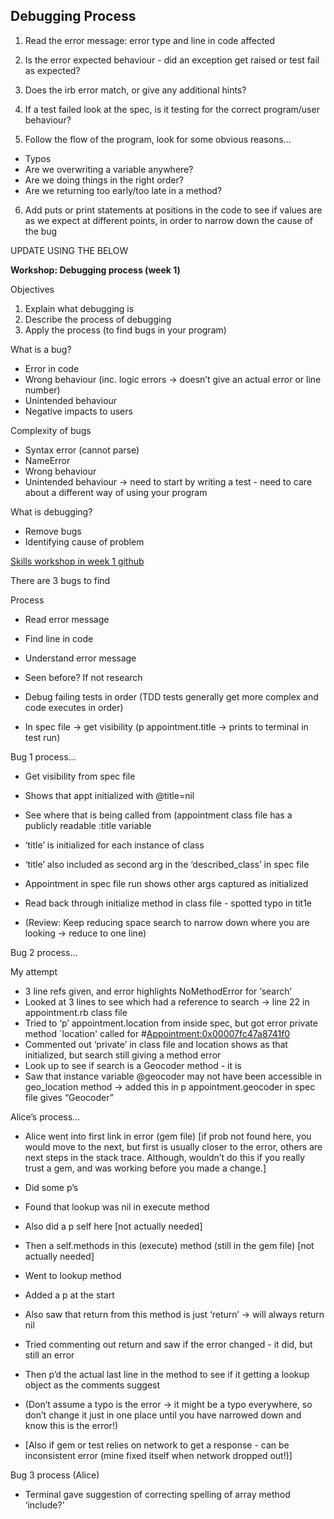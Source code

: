 ## Debugging Process

1. Read the error message: error type and line in code affected

2. Is the error expected behaviour - did an exception get raised or test fail as expected?

3. Does the irb error match, or give any additional hints?

4. If a test failed look at the spec, is it testing for the correct program/user behaviour?

5. Follow the flow of the program, look for some obvious reasons…
  - Typos
  - Are we overwriting a variable anywhere?
  - Are we doing things in the right order?
  - Are we returning too early/too late in a method?

6. Add puts or print statements at positions in the code to see if values are as we expect at different points, in order to narrow down the cause of the bug 



UPDATE USING THE BELOW 


**Workshop: Debugging process (week 1)**

Objectives
1. Explain what debugging is
2. Describe the process of debugging
3. Apply the process (to find bugs in your program)

What is a bug?
- Error in code
- Wrong behaviour (inc. logic errors -> doesn’t give an actual error or line number)
- Unintended behaviour
- Negative impacts to users

Complexity of bugs
- Syntax error (cannot parse)
- NameError
- Wrong behaviour
- Unintended behaviour -> need to start by writing a test - need to care about a different way of using your program


What is debugging?
- Remove bugs
- Identifying cause of problem


[Skills workshop in week 1 github](https://github.com/makersacademy/skills-workshops/tree/master/week-1/debugging_1)

There are 3 bugs to find

Process
- Read error message
- Find line in code
- Understand error message
- Seen before? If not research

- Debug failing tests in order (TDD tests generally get more complex and code executes in order)

- In spec file -> get visibility (p appointment.title -> prints to terminal in test run)


Bug 1 process...
- Get visibility from spec file
- Shows that appt initialized with @title=nil
- See where that is being called from (appointment class file has a publicly readable :title variable
- ‘title’ is initialized for each instance of class
- ‘title’ also included as second arg in the ‘described_class’ in spec file
- Appointment in spec file run shows other args captured as initialized
- Read back through initialize method in class file - spotted typo in tit1e

- (Review: Keep reducing space search to narrow down where you are looking -> reduce to one line)


Bug 2 process…

My attempt
- 3 line refs given, and error highlights NoMethodError for ‘search’
- Looked at 3 lines to see which had a reference to search -> line 22 in appointment.rb class file
- Tried to ‘p’ appointment.location from inside spec, but got error private method `location' called for #<Appointment:0x00007fc47a8741f0>
- Commented out ‘private’ in class file and location shows as that initialized, but search still giving a method error
- Look up to see if search is a Geocoder method - it is
- Saw that instance variable @geocoder may not have been accessible in geo_location method -> added this in
p appointment.geocoder in spec file gives “Geocoder”

Alice’s process...
- Alice went into first link in error (gem file) [if prob not found here, you would move to the next, but first is usually closer to the error, others are next steps in the stack trace. Although, wouldn’t do this if you really trust a gem, and was working before you made a change.]
- Did some p’s
- Found that lookup was nil in execute method
- Also did a p self here [not actually needed]
- Then a self.methods in this (execute) method (still in the gem file) [not actually needed]
- Went to lookup method
- Added a p at the start
- Also saw that return from this method is just ‘return’ -> will always return nil
- Tried commenting out return and saw if the error changed - it did, but still an error
- Then p’d the actual last line in the method to see if it getting a lookup object as the comments suggest
- (Don’t assume a typo is the error -> it might be a typo everywhere, so don’t change it just in one place until you have narrowed down and know this is the error!)

- [Also if gem or test relies on network to get a response - can be inconsistent error (mine fixed itself when network dropped out!)]


Bug 3 process (Alice)
- Terminal gave suggestion of correcting spelling of array method ‘include?’

